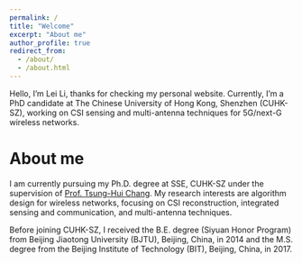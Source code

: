 ```yaml
---
permalink: /
title: "Welcome"
excerpt: "About me"
author_profile: true
redirect_from: 
  - /about/
  - /about.html
---
```


Hello, I’m Lei Li, thanks for checking my personal website. Currently, I’m a PhD candidate at The Chinese University of Hong Kong, Shenzhen (CUHK-SZ), working on CSI sensing and multi-antenna techniques for 5G/next-G wireless networks.

About me
======
I am currently pursuing my Ph.D. degree at SSE, CUHK-SZ under the supervision of [Prof. Tsung-Hui Chang](https://myweb.cuhk.edu.cn/changtsunghui/Home/Index). My research interests are algorithm design for wireless networks, focusing on CSI reconstruction, integrated sensing and communication, and multi-antenna techniques. 

Before joining CUHK-SZ, I received the B.E. degree (Siyuan Honor Program) from Beijing Jiaotong University (BJTU), Beijing, China, in 2014 and the M.S. degree from the Beijing Institute of Technology (BIT), Beijing, China, in 2017.

